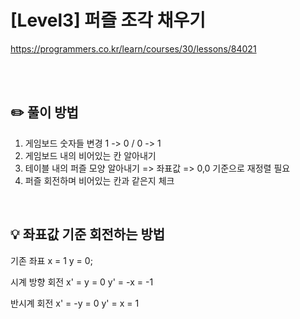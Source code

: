 #  [Level3] 퍼즐 조각 채우기

https://programmers.co.kr/learn/courses/30/lessons/84021

</br></br>

## ✏️ 풀이 방법

1. 게임보드 숫자들 변경 1 -> 0 / 0 -> 1
2. 게임보드 내의 비어있는 칸 알아내기
3. 테이블 내의 퍼즐 모양 알아내기 => 좌표값 => 0,0 기준으로 재정렬 필요
4. 퍼즐 회전하며 비어있는 칸과 같은지 체크

</br>

## 💡 좌표값 기준 회전하는 방법
기존 좌표
x = 1
y = 0;

시계 방향 회전
x' = y = 0
y' = -x = -1

반시계 회전
x' = -y = 0
y' = x = 1
<br/>
 
                 
